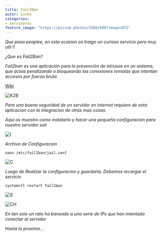 ```yaml
---
title: Fail2Ban
autor: Lucho
categories: 
- Servidores
feature_image: "https://picsum.photos/2560/600?image=872"
---
```


_Que pasa peoplee, en esta ocasion os traigo un curioso servicio pero muy util !!_

_¿Que es Fail2Ban?_

_Fail2ban es una aplicación para la prevención de intrusos en un sistema, que actúa penalizando o bloqueando las conexiones remotas que intentan accesos por fuerza bruta_

[Wiki](https://es.wikipedia.org/wiki/Fail2ban)

![K2B](https://raw.githubusercontent.com/Lucho00Cuba/lucho00cuba.github.io/main/img/f2b/instalar-y-configurar-fail2ban.png)

_Para una buena seguridad de un servidor en internet requiere de esta aplicacion con la integracion de otras mas cosas._

_Aqui os muestro como instalarlo y hacer una pequeña configuracion para nuestro servidor ssh_

![I](https://raw.githubusercontent.com/Lucho00Cuba/lucho00cuba.github.io/main/img/f2b/install.PNG)

_Archivo de Configuracion_
```shell
nano /etc/fail2ban/jail.conf
```

![C](https://raw.githubusercontent.com/Lucho00Cuba/lucho00cuba.github.io/main/img/f2b/conf.PNG)

_Luego de Realizar la configuracion y guardarla. Debemos recargar el servicio_
```shell
systemctl restart fail2ban
```

![S](https://raw.githubusercontent.com/Lucho00Cuba/lucho00cuba.github.io/main/img/f2b/status.PNG)

![CH](https://raw.githubusercontent.com/Lucho00Cuba/lucho00cuba.github.io/main/img/f2b/check.PNG)

_En tan solo un rato ha baneado a una serie de IPs que han intentado conectar al servidor_

_Hasta la proxima..._